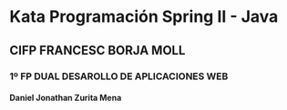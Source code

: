 # Kata Programación Spring II - Java
## CIFP FRANCESC BORJA MOLL
### 1º FP DUAL DESAROLLO DE APLICACIONES WEB
#### Daniel Jonathan Zurita Mena